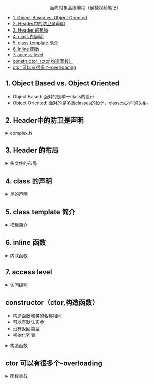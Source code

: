 <p style="text-align: center;">面向对象高级编程（侯捷视频笔记）</p>

- [1. Object Based vs. Object Oriented](#1-object-based-vs-object-oriented)
- [2. Header中的防卫是声明](#2-header中的防卫是声明)
- [3. Header 的布局](#3-header-的布局)
- [4. class 的声明](#4-class-的声明)
- [5. class template 简介](#5-class-template-简介)
- [6. inline 函数](#6-inline-函数)
- [7. access level](#7-access-level)
- [constructor（ctor,构造函数）](#constructorctor构造函数)
- [ctor 可以有很多个-overloading](#ctor-可以有很多个-overloading)

## 1. Object Based vs. Object Oriented
- Object Based: 面对的是单一class的设计
- Object Oriented: 面对的是多重classes的设计，classes之间的关系。

## 2. Header中的防卫是声明

<details><summary>complex.h</summary>
<div>

```cpp
#ifndef __COMPLEX__ //如果曾经没有定义过COMPLEX这个名字的话
#define __COMPLEX__ //就把这个名字定义出来

//第二次Include的时候就不会进到主程序里来

//...主程序...

#endif
```
</div>
</details>

## 3. Header 的布局

<details><summary>头文件的布局</summary>
<div>

```cpp
#ifndef __COMPLEX__ //如果曾经没有定义过COMPLEX这个名字的话
#define __COMPLEX__ //就把这个名字定义出来

//forward declarations
#include<cmath>
class ostream;
class complex;
complex& __doapl(complex* ths, const complex& r);

//class declaratons
class complex{
    //...
};

//class definition
complex::function

#endif
```
</div>
</details>

## 4. class 的声明
<details><summary>类的声明</summary>
<div>

```cpp
class complex{ // ------ class head
//-----------------class body-----------------------
public: 
    complex(double r=0, double i=0): re(r), im(i){}
    complex& operator += (const complex&);
    double real() const {return re;}
    double imag() const {return im;}
private:
    double re, im;
    friend complex& __doapl(complex*, const complex&);
};
```
</div>
</details>

## 5. class template 简介
<details><summary>模板简介</summary>
<div>

```cpp
template<typename T>
class complex{ // ------ class head
//-----------------class body-----------------------
public: 
    complex(T r=0, T i=0): re(r), im(i){}
    complex& operator += (const complex&);
    T real() const {return re;}
    T imag() const {return im;}
private:
    T re, im;
    friend complex& __doapl(complex*, const complex&);
};
```
```cpp
{
    //绑定模板类型
    complex<double> c1 (2.5, 1.5);
    complex<int> c2(2,6);
    ...
}
```
</div>
</details>

## 6. inline 函数


<details><summary>内联函数</summary>
<div>

- 函数在class body内定义完成，自动成为内联，不需要加关键字。
- 如果函数内简单，编译器有可能会编译成inline。
  
```cpp
class complex{ 
public: 
    complex(double r=0, double i=0): re(r), im(i){} //inline
    complex& operator += (const complex&);
    double real() const {return re;}//inline
    double imag() const {return im;}//inline
private:
    double re, im;
    friend complex& __doapl(complex*, const complex&);
};
```
- 不在class本体类定义的函数要加inline
```cpp
inline double imag(const complex& x){
    return x.imag();
}
```
</div>
</details>

## 7. access level
<details><summary>访问级别</summary>
<div>
  
```cpp
class complex{ 
public: 
    complex(double r=0, double i=0): re(r), im(i){} //inline
    complex& operator += (const complex&);
    double real() const {return re;}//inline
    double imag() const {return im;}//inline
private: // 数据的东西应该放在private内
    double re, im;
    friend complex& __doapl(complex*, const complex&);
};
```
报错！访问的是private
```cpp
{
    complex c1(2,1);
    cout << c1.re;
    cout << c1.im;
}
```
访问的是public
```cpp
{
    complex c1(2,1); //通过创造对象调用构造函数
    cout << c1.real();
    cout << c1.imag();
}
```
</div>
</details>

## constructor（ctor,构造函数）
- 构造函数和类的名称相同
- 可以有默认实参
- 没有返回类型
- 初始化列表

<details><summary>构造函数</summary>
<div>
不带指针的类多半不用写析构函数

```cpp
class complex{ 
public: 
    complex(double r=0, double i=0)
    : re(r), im(i) //初始化列表，第一阶段初始值
    {}//第二阶段赋值
    complex& operator += (const complex&);
    double real() const {return re;}//inline
    double imag() const {return im;}//inline
private: // 数据的东西应该放在private内
    double re, im;
    friend complex& __doapl(complex*, const complex&);
};
```
直接赋值相对于上面效率低
```cpp
    complex(double r=0, double i=0)
    {re = r; im = i;}//赋值
```
```cpp
{
    complex c1(2,1); //通过创造对象调用构造函数
    cout << c1.real();
    cout << c1.imag();
}
```
</div>
</details>

## ctor 可以有很多个-overloading
<details><summary>函数重载</summary>
<div>

```cpp
class complex{ 
public: 
    complex(double r=0, double i=0)//默认值
    : re(r), im(i) //初始化列表，第一阶段初始值
    {}//第二阶段赋值
    complex(): re(0), im(0){} //不能与上面的同时存在

    complex& operator += (const complex&);
    double real() const {return re;}//real函数返回实部
    double imag() const {return im;}//

    void real(double r){ re = r;} //设定实部
    // real函数编译后的名称是不一样的

private: 
    double re, im;
    friend complex& __doapl(complex*, const complex&);
};
```
```cpp
{
    complex c1；
    complex c2();
    ...
}
```
</div>
</details>